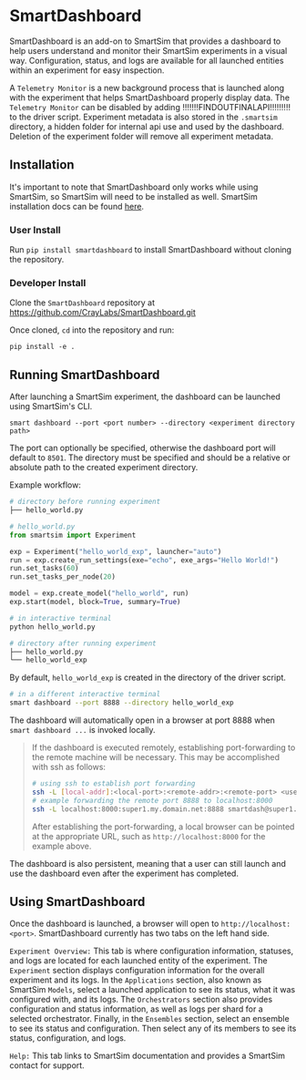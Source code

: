 # SmartDashboard

SmartDashboard is an add-on to SmartSim that provides a dashboard to help users understand and monitor their SmartSim experiments in a visual way. Configuration, status, and logs are available for all launched entities within an experiment for easy inspection.

A ``Telemetry Monitor`` is a new background process that is launched along with the experiment
that helps SmartDashboard properly display data. The ``Telemetry Monitor`` can be disabled by
adding !!!!!!!FINDOUTFINALAPI!!!!!!!!! to the driver script. Experiment metadata is also stored in
the ``.smartsim`` directory, a hidden folder for internal api use and used by the dashboard.
Deletion of the experiment folder will remove all experiment metadata.

## Installation

It's important to note that SmartDashboard only works while using SmartSim, so SmartSim will need to be installed as well.
SmartSim installation docs can be found [here](https://www.craylabs.org/docs/installation_instructions/basic.html).

### User Install

Run `pip install smartdashboard` to install SmartDashboard without cloning the repository.

### Developer Install

Clone the `SmartDashboard` repository at https://github.com/CrayLabs/SmartDashboard.git

Once cloned, `cd` into the repository and run:

```pip install -e .```

## Running SmartDashboard

After launching a SmartSim experiment, the dashboard can be launched using SmartSim's CLI.
  
```smart dashboard --port <port number> --directory <experiment directory path>```
  
The port can optionally be specified, otherwise the dashboard port will default to `8501`.
The directory must be specified and should be a relative or absolute path to the created experiment directory.

Example workflow:

```bash
# directory before running experiment
├── hello_world.py
```

```python
# hello_world.py
from smartsim import Experiment

exp = Experiment("hello_world_exp", launcher="auto")
run = exp.create_run_settings(exe="echo", exe_args="Hello World!")
run.set_tasks(60)
run.set_tasks_per_node(20)

model = exp.create_model("hello_world", run)
exp.start(model, block=True, summary=True)
```

```bash
# in interactive terminal
python hello_world.py
```

```bash
# directory after running experiment
├── hello_world.py
└── hello_world_exp
```

By default, `hello_world_exp` is created in the directory of the driver script.

```bash
# in a different interactive terminal
smart dashboard --port 8888 --directory hello_world_exp
```

The dashboard will automatically open in a browser at port 8888 when `smart dashboard ...` 
is invoked locally.

> If the dashboard is executed remotely, establishing port-forwarding to the
> remote machine will be necessary. This may be accomplished with ssh as follows:
>
> ```bash
> # using ssh to establish port forwarding 
> ssh -L [local-addr]:<local-port>:<remote-addr>:<remote-port> <user-id>@<remote-addr>
> # example forwarding the remote port 8888 to localhost:8000
> ssh -L localhost:8000:super1.my.domain.net:8888 smartdash@super1.my.domain.net
> ```
>
> After establishing the port-forwarding, a local browser can be pointed at the appropriate 
> URL, such as `http://localhost:8000` for the example above.

The dashboard is also persistent, meaning that a user can still launch and use the dashboard even after the experiment has completed.

## Using SmartDashboard

Once the dashboard is launched, a browser will open to `http://localhost:<port>`. SmartDashboard currently has two tabs on the left hand side.
  
`Experiment Overview:` This tab is where configuration information, statuses, and logs are located for each launched entity of the experiment. The `Experiment` section displays configuration information for the overall experiment and its logs. In the `Applications` section, also known as SmartSim `Models`, select a launched application to see its status, what it was configured with, and its logs. The `Orchestrators` section also provides configuration and status information, as well as logs per shard for a selected orchestrator. Finally, in the `Ensembles` section, select an ensemble to see its status and configuration. Then select any of its members to see its status, configuration, and logs.
  
`Help:` This tab links to SmartSim documentation and provides a SmartSim contact for support.
